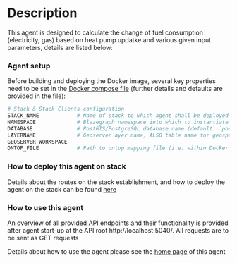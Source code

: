 # Description
This agent is designed to calculate the change of fuel consumption (electricity, gas) based on heat pump updatke and various given input parameters, details are listed below:

### Agent setup
Before building and deploying the Docker image, several key properties need to be set in the [Docker compose file] (further details and defaults are provided in the file):
```bash
# Stack & Stack Clients configuration
STACK_NAME            # Name of stack to which agent shall be deployed
NAMESPACE             # Blazegraph namespace into which to instantiate data
DATABASE              # PostGIS/PostgreSQL database name (default: `postgres`)
LAYERNAME             # Geoserver ayer name, ALSO table name for geospatial features in PostGIS
GEOSERVER_WORKSPACE   
ONTOP_FILE            # Path to ontop mapping file (i.e. within Docker container)
```


### How to deploy this agent on stack
Details about the routes on the stack establishment, and how to deploy the agent on the stack can be found [here](https://htmlpreview.github.io/?https://github.com/cambridge-cares/TheWorldAvatar/blob/dev-heat-pump-migration-to-stack-3/Agents/LSOAInputAgent/deploy_agent_on_stack.html)
### How to use this agent
An overview of all provided API endpoints and their functionality is provided after agent start-up at the API root http://localhost:5040/. All requests are to be sent as GET requests 

Details about how to use the agent please see the [home page](https://htmlpreview.github.io/?https://github.com/cambridge-cares/TheWorldAvatar/blob/dev-heat-pump-migration-to-stack-3/Agents/LSOACalculationAgent_change_of_fuel/agent/flaskapp/templates/index.html) of this agent


<!-- files -->
[Dockerfile]: Dockerfile
[docker compose file]: docker-compose.yml
[docker-compose.test.yml]: tests\docker-compose.test.yml
[example retrieve all request]: resources\HTTPRequest_retrieve_all.http
[resources]: resources
[stack.sh]: stack.sh
[tests]: tests